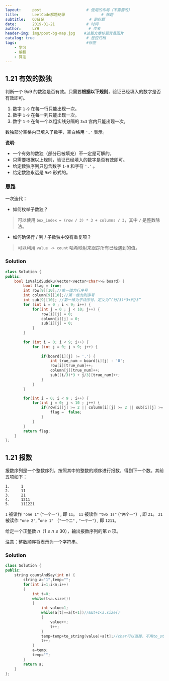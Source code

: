 ```yaml
---
layout:     post                    # 使用的布局（不需要改）
title:      LeetCode解题纪录	           	# 标题 
subtitle:   OJ日记					# 副标题
date:       2019-01-21              # 时间
author:     LYH                      # 作者
header-img: img/post-bg-map.jpg    #这篇文章标题背景图片
catalog: true                       # 是否归档
tags:                               #标签
    - 学习
    - 编程
    - 算法
---
```


## 1.21 有效的数独

判断一个 9x9 的数独是否有效。只需要**根据以下规则**，验证已经填入的数字是否有效即可。

1. 数字 `1-9` 在每一行只能出现一次。
2. 数字 `1-9` 在每一列只能出现一次。
3. 数字 `1-9` 在每一个以粗实线分隔的 `3x3` 宫内只能出现一次。

数独部分空格内已填入了数字，空白格用 `'.'` 表示。

**说明:**

- 一个有效的数独（部分已被填充）不一定是可解的。
- 只需要根据以上规则，验证已经填入的数字是否有效即可。
- 给定数独序列只包含数字 `1-9` 和字符 `'.'` 。
- 给定数独永远是 `9x9` 形式的。



### 思路

一次迭代：

- 如何枚举子数独？

> 可以使用 `box_index = (row / 3) * 3 + columns / 3`，其中 `/` 是整数除法。

- 如何确保行 / 列 / 子数独中没有重复项？

> 可以利用 `value -> count` 哈希映射来跟踪所有已经遇到的值。



### Solution

```c++
class Solution {
public:
    bool isValidSudoku(vector<vector<char>>& board) {
        bool flag = true;
        int row[9][10];//第一维为行序号
        int column[9][10];//第一维为列序号
        int sub[9][10]; //第一维为子块序号，定义为“(行/3)*3+列/3”
        for (int i = 0 ; i < 9; i++) {
            for(int j = 0 ; j < 10; j++) {
                row[i][j] = 0;
                column[i][j] = 0;
                sub[i][j] = 0;
            }
        }
    
        for (int i = 0; i < 9; i++) {
            for (int j = 0; j < 9; j++) {
                
                if(board[i][j] != '.') {
                    int true_num = board[i][j] - '0';
                    row[i][true_num]++;
                    column[j][true_num]++;
                    sub[(i/3)*3 + j/3][true_num]++;
                }
            }
        }

        for(int i = 0; i < 9 ; i++) {
            for(int j = 0; j < 10 ; j++) {
                if(row[i][j] >= 2 || column[i][j] >= 2 || sub[i][j] >= 2) {
                    flag =  false;
                }
            }
        }
        return flag;
    }
};
```



## 1.21 报数

报数序列是一个整数序列，按照其中的整数的顺序进行报数，得到下一个数。其前五项如下：

```
1.     1
2.     11
3.     21
4.     1211
5.     111221
```

`1` 被读作  `"one 1"`  (`"一个一"`) , 即 `11`。
`11` 被读作 `"two 1s"` (`"两个一"`）, 即 `21`。
`21` 被读作 `"one 2"`,  "`one 1"` （`"一个二"` ,  `"一个一"`) , 即 `1211`。

给定一个正整数 *n*（1 ≤ *n* ≤ 30），输出报数序列的第 *n* 项。

注意：整数顺序将表示为一个字符串。



### Solution

```c++
class Solution {
public:
    string countAndSay(int n) {
        string a="1",temp="";
        for(int i=1;i<n;i++)
        {
            int t=0;
            while(t<a.size())
            {
                int value=1;
                while(a[t]==a[t+1])//&&t+1<a.size()
                {
                    value++;
                    t++;
                }
                temp=temp+to_string(value)+a[t];//char可以直接，不用to_string
                t++;
            }
            a=temp;
            temp="";
        }
        return a;
    }
};
```

